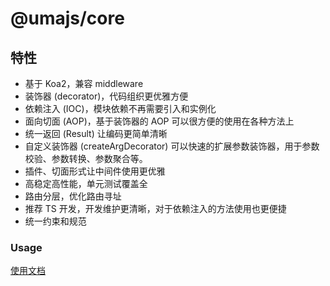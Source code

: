 # @umajs/core

## 特性

* 基于 Koa2，兼容 middleware
* 装饰器 (decorator)，代码组织更优雅方便
* 依赖注入 (IOC)，模块依赖不再需要引入和实例化
* 面向切面 (AOP)，基于装饰器的 AOP 可以很方便的使用在各种方法上
* 统一返回 (Result) 让编码更简单清晰
* 自定义装饰器 (createArgDecorator) 可以快速的扩展参数装饰器，用于参数校验、参数转换、参数聚合等。
* 插件、切面形式让中间件使用更优雅
* 高稳定高性能，单元测试覆盖全
* 路由分层，优化路由寻址
* 推荐 TS 开发，开发维护更清晰，对于依赖注入的方法使用也更便捷
* 统一约束和规范


### Usage

[使用文档](https://umajs.github.io/)
